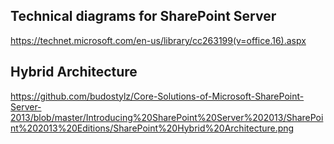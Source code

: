 ## Technical diagrams for SharePoint Server

https://technet.microsoft.com/en-us/library/cc263199(v=office.16).aspx

## Hybrid Architecture

https://github.com/budostylz/Core-Solutions-of-Microsoft-SharePoint-Server-2013/blob/master/Introducing%20SharePoint%20Server%202013/SharePoint%202013%20Editions/SharePoint%20Hybrid%20Architecture.png
